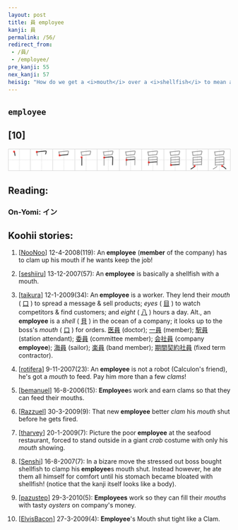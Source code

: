 ```yaml
---
layout: post
title: 員 employee
kanji: 員
permalink: /56/
redirect_from:
 - /員/
 - /employee/
pre_kanji: 55
nex_kanji: 57
heisig: "How do we get a <i>mouth</i> over a <i>shellfish</i> to mean an <b>employee</b>? Simple. Just remember the advice new <b>employees</b> get about keeping their <i>mouths</i> shut and doing their job, and then make that more graphic by picturing an office building full of white collar workers scurrying around with <i>clams</i> pinched to their <i>mouths</i>."
---
```


## `employee`

## [10]

<div class="stroke"><img src="../images/E593A1.png" /></div>

## Reading:

### On-Yomi: イン

## Koohii stories:

1) [<a href="http://kanji.koohii.com/profile/NooNoo">NooNoo</a>] 12-4-2008(119): An<strong> employee</strong> (<strong>member</strong> of the company) has to clam up his mouth if he wants keep the job! 

2) [<a href="http://kanji.koohii.com/profile/seshiiru">seshiiru</a>] 13-12-2007(57): An<strong> employee</strong> is basically a shellfish with a mouth. 

3) [<a href="http://kanji.koohii.com/profile/taikura">taikura</a>] 12-1-2009(34): An<strong> employee</strong> is a worker. They lend their <em>mouth</em> (  <a href="http://jisho.org/kanji/details/口">口</a>  ) to spread a message &amp; sell products; <em>eyes</em> (  <a href="http://jisho.org/kanji/details/目">目</a>  ) to watch competitors &amp; find customers; and <em>eight</em> (  <a href="http://jisho.org/kanji/details/八">八</a>  ) hours a day. Alt., an<strong> employee</strong> is a <em>shell</em> (  <a href="http://jisho.org/kanji/details/貝">貝</a>  ) in the ocean of a company; it looks up to the boss&#039;s <em>mouth</em> (  <a href="http://jisho.org/kanji/details/口">口</a>  ) for orders.   <a href="http://jisho.org/kanji/details/医員">医員</a>  (doctor);   <a href="http://jisho.org/kanji/details/一員">一員</a>  (member);   <a href="http://jisho.org/kanji/details/駅員">駅員</a>  (station attendant);   <a href="http://jisho.org/kanji/details/委員">委員</a>  (committee member);  <a href="http://jisho.org/kanji/details/会社員">会社員</a>  (company<strong> employee</strong>);   <a href="http://jisho.org/kanji/details/海員">海員</a>  (sailor);  <a href="http://jisho.org/kanji/details/楽員">楽員</a>  (band member);   <a href="http://jisho.org/kanji/details/期間契約社員">期間契約社員</a>   (fixed term contractor). 

4) [<a href="http://kanji.koohii.com/profile/rotifera">rotifera</a>] 9-11-2007(23): An<strong> employee</strong> is not a robot (Calculon&#039;s friend), he&#039;s got a <em>mouth</em> to feed. Pay him more than a few <em>clams</em>! 

5) [<a href="http://kanji.koohii.com/profile/bemanuel">bemanuel</a>] 16-8-2006(15): <strong>Employee</strong>s work and earn clams so that they can feed their mouths. 

6) [<a href="http://kanji.koohii.com/profile/Razzuel">Razzuel</a>] 30-3-2009(9): That new<strong> employee</strong> better <em>clam</em> his <em>mouth</em> shut before he gets fired. 

7) [<a href="http://kanji.koohii.com/profile/tharvey">tharvey</a>] 20-1-2009(7): Picture the poor<strong> employee</strong> at the seafood restaurant, forced to stand outside in a giant <em>crab</em> costume with only his <em>mouth</em> showing. 

8) [<a href="http://kanji.koohii.com/profile/Senshi">Senshi</a>] 16-8-2007(7): In a bizare move the stressed out boss bought shellfish to clamp his<strong> employee</strong>s mouth shut. Instead however, he ate them all himself for comfort until his stomach became bloated with shellfish! (notice that the kanji itself looks like a body). 

9) [<a href="http://kanji.koohii.com/profile/pazustep">pazustep</a>] 29-3-2010(5): <strong>Employees</strong> work so they can fill their <em>mouths</em> with tasty <em>oysters</em> on company&#039;s money. 

10) [<a href="http://kanji.koohii.com/profile/ElvisBacon">ElvisBacon</a>] 27-3-2009(4): <strong>Employee</strong>&#039;s Mouth shut tight like a Clam. 
